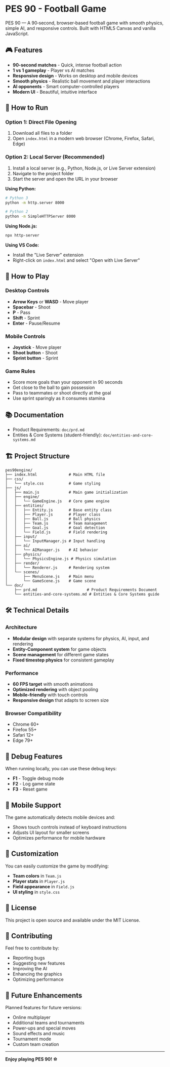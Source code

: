 # PES 90 - Football Game

PES 90 — A 90‑second, browser‑based football game with smooth physics, simple AI, and responsive controls. Built with HTML5 Canvas and vanilla JavaScript.

## 🎮 Features

- **90-second matches** - Quick, intense football action
- **1 vs 1 gameplay** - Player vs AI matches
- **Responsive design** - Works on desktop and mobile devices
- **Smooth physics** - Realistic ball movement and player interactions
- **AI opponents** - Smart computer-controlled players
- **Modern UI** - Beautiful, intuitive interface

## 🚀 How to Run

### Option 1: Direct File Opening
1. Download all files to a folder
2. Open `index.html` in a modern web browser (Chrome, Firefox, Safari, Edge)

### Option 2: Local Server (Recommended)
1. Install a local server (e.g., Python, Node.js, or Live Server extension)
2. Navigate to the project folder
3. Start the server and open the URL in your browser

**Using Python:**
```bash
# Python 3
python -m http.server 8000

# Python 2
python -m SimpleHTTPServer 8000
```

**Using Node.js:**
```bash
npx http-server
```

**Using VS Code:**
- Install the "Live Server" extension
- Right-click on `index.html` and select "Open with Live Server"

## 🎯 How to Play

### Desktop Controls
- **Arrow Keys** or **WASD** - Move player
- **Spacebar** - Shoot
- **P** - Pass
- **Shift** - Sprint
- **Enter** - Pause/Resume

### Mobile Controls
- **Joystick** - Move player
- **Shoot button** - Shoot
- **Sprint button** - Sprint

### Game Rules
- Score more goals than your opponent in 90 seconds
- Get close to the ball to gain possession
- Pass to teammates or shoot directly at the goal
- Use sprint sparingly as it consumes stamina

## 📚 Documentation

- Product Requirements: `doc/prd.md`
- Entities & Core Systems (student-friendly): `doc/entities-and-core-systems.md`

## 🏗️ Project Structure

```
pes90engine/
├── index.html              # Main HTML file
├── css/
│   └── style.css           # Game styling
├── js/
│   ├── main.js             # Main game initialization
│   ├── engine/
│   │   └── GameEngine.js   # Core game engine
│   ├── entities/
│   │   ├── Entity.js       # Base entity class
│   │   ├── Player.js       # Player class
│   │   ├── Ball.js         # Ball physics
│   │   ├── Team.js         # Team management
│   │   ├── Goal.js         # Goal detection
│   │   └── Field.js        # Field rendering
│   ├── input/
│   │   └── InputManager.js # Input handling
│   ├── ai/
│   │   └── AIManager.js    # AI behavior
│   ├── physics/
│   │   └── PhysicsEngine.js # Physics simulation
│   ├── render/
│   │   └── Renderer.js     # Rendering system
│   └── scenes/
│       ├── MenuScene.js    # Main menu
│       └── GameScene.js    # Game scene
└── doc/
    ├── prd.md                      # Product Requirements Document
    └── entities-and-core-systems.md # Entities & Core Systems guide
```

## 🛠️ Technical Details

### Architecture
- **Modular design** with separate systems for physics, AI, input, and rendering
- **Entity-Component system** for game objects
- **Scene management** for different game states
- **Fixed timestep physics** for consistent gameplay

### Performance
- **60 FPS target** with smooth animations
- **Optimized rendering** with object pooling
- **Mobile-friendly** with touch controls
- **Responsive design** that adapts to screen size

### Browser Compatibility
- Chrome 60+
- Firefox 55+
- Safari 12+
- Edge 79+

## 🐛 Debug Features

When running locally, you can use these debug keys:
- **F1** - Toggle debug mode
- **F2** - Log game state
- **F3** - Reset game

## 📱 Mobile Support

The game automatically detects mobile devices and:
- Shows touch controls instead of keyboard instructions
- Adjusts UI layout for smaller screens
- Optimizes performance for mobile hardware

## 🎨 Customization

You can easily customize the game by modifying:
- **Team colors** in `Team.js`
- **Player stats** in `Player.js`
- **Field appearance** in `Field.js`
- **UI styling** in `style.css`

## 📄 License

This project is open source and available under the MIT License.

## 🤝 Contributing

Feel free to contribute by:
- Reporting bugs
- Suggesting new features
- Improving the AI
- Enhancing the graphics
- Optimizing performance

## 🎯 Future Enhancements

Planned features for future versions:
- Online multiplayer
- Additional teams and tournaments
- Power-ups and special moves
- Sound effects and music
- Tournament mode
- Custom team creation

---

**Enjoy playing PES 90!** ⚽ 